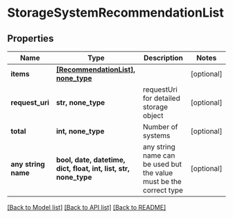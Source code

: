 # StorageSystemRecommendationList


## Properties
Name | Type | Description | Notes
------------ | ------------- | ------------- | -------------
**items** | [**[RecommendationList], none_type**](RecommendationList.md) |  | [optional] 
**request_uri** | **str, none_type** | requestUri for detailed storage object | [optional] 
**total** | **int, none_type** | Number of systems | [optional] 
**any string name** | **bool, date, datetime, dict, float, int, list, str, none_type** | any string name can be used but the value must be the correct type | [optional]

[[Back to Model list]](../README.md#documentation-for-models) [[Back to API list]](../README.md#documentation-for-api-endpoints) [[Back to README]](../README.md)


